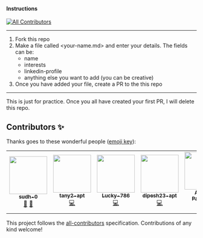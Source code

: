 #### Instructions
<!-- ALL-CONTRIBUTORS-BADGE:START - Do not remove or modify this section -->
[![All Contributors](https://img.shields.io/badge/all_contributors-5-orange.svg?style=flat-square)](#contributors-)
<!-- ALL-CONTRIBUTORS-BADGE:END -->

---

1. Fork this repo
2. Make a file called <your-name.md> and enter your details.
   The fields can be:
   - name
   - interests
   - linkedin-profile
   - anything else you want to add (you can be creative)
3. Once you have added your file, create a PR to the this repo

---

This is just for practice. Once you all have created your first PR, I will delete this repo.

## Contributors ✨

Thanks goes to these wonderful people ([emoji key](https://allcontributors.org/docs/en/emoji-key)):

<!-- ALL-CONTRIBUTORS-LIST:START - Do not remove or modify this section -->
<!-- prettier-ignore-start -->
<!-- markdownlint-disable -->
<table>
  <tr>
    <td align="center"><a href="https://github.com/sudh-0"><img src="https://avatars.githubusercontent.com/u/50312901?v=4?s=100" width="100px;" alt=""/><br /><sub><b>sudh-0</b></sub></a><br /><a href="https://github.com/sudh-0/example-git-repo/commits?author=sudh-0" title="Documentation">📖</a> <a href="#ideas-sudh-0" title="Ideas, Planning, & Feedback">🤔</a></td>
    <td align="center"><a href="https://github.com/tany2-apt"><img src="https://avatars.githubusercontent.com/u/80028648?v=4?s=100" width="100px;" alt=""/><br /><sub><b>tany2-apt</b></sub></a><br /><a href="https://github.com/sudh-0/example-git-repo/commits?author=tany2-apt" title="Code">💻</a></td>
    <td align="center"><a href="https://github.com/Lucky-786"><img src="https://avatars.githubusercontent.com/u/79583760?v=4?s=100" width="100px;" alt=""/><br /><sub><b>Lucky-786</b></sub></a><br /><a href="https://github.com/sudh-0/example-git-repo/commits?author=Lucky-786" title="Code">💻</a></td>
    <td align="center"><a href="https://github.com/dipesh23-apt"><img src="https://avatars.githubusercontent.com/u/80080241?v=4?s=100" width="100px;" alt=""/><br /><sub><b>dipesh23-apt</b></sub></a><br /><a href="https://github.com/sudh-0/example-git-repo/commits?author=dipesh23-apt" title="Code">💻</a></td>
    <td align="center"><a href="https://github.com/aninditdk"><img src="https://avatars.githubusercontent.com/u/64904988?v=4?s=100" width="100px;" alt=""/><br /><sub><b>Anindit Panigrahi</b></sub></a><br /><a href="https://github.com/sudh-0/example-git-repo/commits?author=aninditdk" title="Code">💻</a></td>
  </tr>
</table>

<!-- markdownlint-restore -->
<!-- prettier-ignore-end -->

<!-- ALL-CONTRIBUTORS-LIST:END -->

This project follows the [all-contributors](https://github.com/all-contributors/all-contributors) specification. Contributions of any kind welcome!
